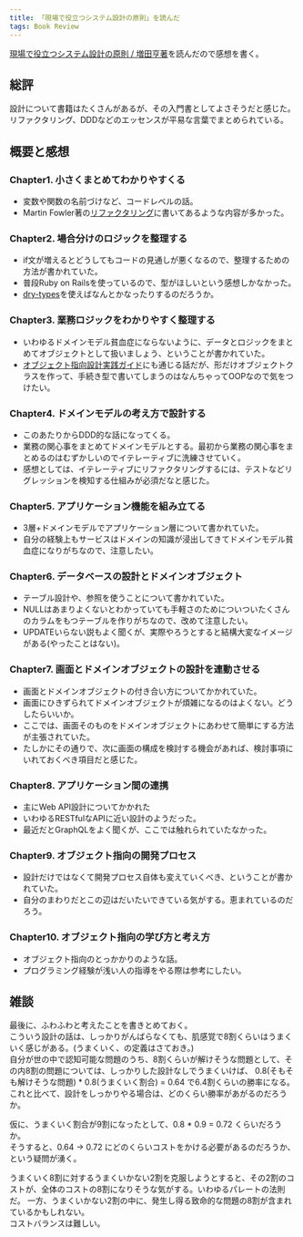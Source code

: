 ```yaml
---
title: 「現場で役立つシステム設計の原則」を読んだ
tags: Book Review
---
```


[現場で役立つシステム設計の原則 / 増田亨著](http://gihyo.jp/book/2017/978-4-7741-9087-7)を読んだので感想を書く。<!--more-->  

## 総評
設計について書籍はたくさんがあるが、その入門書としてよさそうだと感じた。
リファクタリング、DDDなどのエッセンスが平易な言葉でまとめられている。

## 概要と感想

### Chapter1. 小さくまとめてわかりやすくる
- 変数や関数の名前づけなど、コードレベルの話。
- Martin Fowler著の[リファクタリング](http://shop.ohmsha.co.jp/shopdetail/000000003881/)に書いてあるような内容が多かった。

### Chapter2. 場合分けのロジックを整理する
- if文が増えるとどうしてもコードの見通しが悪くなるので、整理するための方法が書かれていた。
- 普段Ruby on Railsを使っているので、型がほしいという感想しかなかった。
- [dry-types](https://github.com/dry-rb/dry-types)を使えばなんとかなったりするのだろうか。

### Chapter3. 業務ロジックをわかりやすく整理する
- いわゆるドメインモデル貧血症にならないように、データとロジックをまとめてオブジェクトとして扱いましょう、ということが書かれていた。
- [オブジェクト指向設計実践ガイド](http://gihyo.jp/book/2016/978-4-7741-8361-9)にも通じる話だが、形だけオブジェクトクラスを作って、手続き型で書いてしまうのはなんちゃってOOPなので気をつけたい。

### Chapter4. ドメインモデルの考え方で設計する
- このあたりからDDD的な話になってくる。
- 業務の関心事をまとめてドメインモデルとする。最初から業務の関心事をまとめるのはむずかしいのでイテレーティブに洗練させていく。
- 感想としては、イテレーティブにリファクタリングするには、テストなどリグレッションを検知する仕組みが必須だなと感じた。

### Chapter5. アプリケーション機能を組み立てる
- 3層+ドメインモデルでアプリケーション層について書かれていた。
- 自分の経験上もサービスはドメインの知識が浸出してきてドメインモデル貧血症になりがちなので、注意したい。

### Chapter6. データベースの設計とドメインオブジェクト
- テーブル設計や、参照を使うことについて書かれていた。
- NULLはあまりよくないとわかっていても手軽さのためについついたくさんのカラムをもつテーブルを作りがちなので、改めて注意したい。
- UPDATEいらない説もよく聞くが、実際やろうとすると結構大変なイメージがある(やったことはない)。

### Chapter7. 画面とドメインオブジェクトの設計を連動させる
- 画面とドメインオブジェクトの付き合い方についてかかれていた。
- 画面にひきずられてドメインオブジェクトが煩雑になるのはよくない。どうしたらいいか。
- ここでは、画面そのものをドメインオブジェクトにあわせて簡単にする方法が主張されていた。
- たしかにその通りで、次に画面の構成を検討する機会があれば、検討事項にいれておくべき項目だと感じた。

### Chapter8. アプリケーション間の連携
- 主にWeb API設計についてかかれた
- いわゆるRESTfulなAPIに近い設計のようだった。
- 最近だとGraphQLをよく聞くが、ここでは触れられていたなかった。

### Chapter9. オブジェクト指向の開発プロセス
- 設計だけではなくて開発プロセス自体も変えていくべき、ということが書かれていた。
- 自分のまわりだとこの辺はだいたいできている気がする。恵まれているのだろう。

### Chapter10. オブジェクト指向の学び方と考え方
- オブジェクト指向のとっかかりのような話。
- プログラミング経験が浅い人の指導をやる際は参考にしたい。

## 雑談
最後に、ふわふわと考えたことを書きとめておく。  
こういう設計の話は、しっかりがんばらなくても、肌感覚で8割くらいはうまくいく感じがある。(うまくいく、の定義はさておき。)  
自分が世の中で認知可能な問題のうち、8割くらいが解けそうな問題として、その内8割の問題については、しっかりした設計なしでうまくいけば、
0.8(そもそも解けそうな問題) * 0.8(うまくいく割合) = 0.64 で6.4割くらいの勝率になる。  
これと比べて、設計をしっかりやる場合は、どのくらい勝率があがるのだろうか。  
  
仮に、うまくいく割合が9割になったとして、0.8 * 0.9 = 0.72 くらいだろうか。  
そうすると、0.64 -> 0.72 にどのくらいコストをかける必要があるのだろうか、という疑問が湧く。  
  
うまくいく8割に対するうまくいかない2割を克服しようとすると、その2割のコストが、全体のコストの8割になりそうな気がする。いわゆるパレートの法則だ。
一方、うまくいかない2割の中に、発生し得る致命的な問題の8割が含まれているかもしれない。  
コストバランスは難しい。
